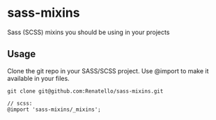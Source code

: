 # sass-mixins
Sass (SCSS) mixins you should be using in your projects

Usage
-------------------------------------------------------------------

Clone the git repo in your SASS/SCSS project. Use @import to make it available in your files.

    git clone git@github.com:Renatello/sass-mixins.git
    
    // scss:
    @import 'sass-mixins/_mixins';